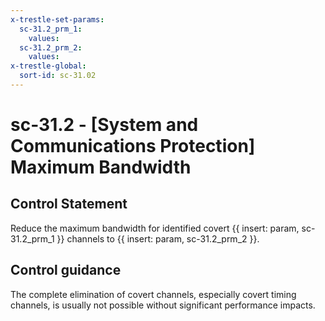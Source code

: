 ```yaml
---
x-trestle-set-params:
  sc-31.2_prm_1:
    values:
  sc-31.2_prm_2:
    values:
x-trestle-global:
  sort-id: sc-31.02
---
```


# sc-31.2 - \[System and Communications Protection\] Maximum Bandwidth

## Control Statement

Reduce the maximum bandwidth for identified covert {{ insert: param, sc-31.2_prm_1 }} channels to {{ insert: param, sc-31.2_prm_2 }}.

## Control guidance

The complete elimination of covert channels, especially covert timing channels, is usually not possible without significant performance impacts.
